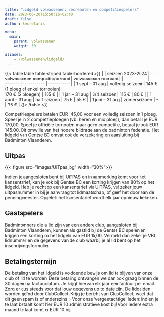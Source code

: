 ```yaml
---
title: "Lidgeld volwassenen: recreanten en competitiespelers"
date: 2023-06-20T15:50:16+02:00
draft: false
author: Secretaris

menu:
  main:
    parent: volwassenen
    weight: 30

aliases:
    - /volwassenen/lidgeld/
---
```




{{< table table table-striped table-bordered >}}
|  | seizoen 2023-2024 | volwassenen competitie/tornooi | volwassenen recreant |
| ----------- | ----------- | ----------- | ----------- |
| 1 sept – 31 aug | volledig seizoen | 145 € (1 ploeg of enkel tornooien) <br> 170 € (2 ploegen) |  105 € |
| 1 jan – 31 aug | 3/4 seizoen | 115 € |  80 € |
| 1 april – 31 aug | half seizoen | 75 € |  55 € |
| 1 juni – 31 aug | zomerseizoen | - |  35 € |
{{< /table >}}

Competitiespelers betalen EUR 145,00 voor een volledig seizoen in 1 ploeg. Speel je in 2 competitieploegen (vb. heren en mix ploeg), dan betaal je EUR 170,00. 
Speel je officiële tornooien maar geen competitie, betaal je ook EUR 145,00. Dit omwille van het hogere bijdrage aan de badminton federatie.
Het lidgeld van Gentse BC omvat ook de verzekering en aansluiting bij Badminton Vlaanderen.



## Uitpas
{{< figure src="images/UiTpas.jpg" width="30%">}}

Indien je aangesloten bent bij UiTPAS en in aanmerking komt voor het kansentarief, kan je ook bij Gentse BC een korting krijgen van 80% op het lidgeld. Heb je recht op een kansentarief via UiTPAS, vul zeker jouw uitpasnummer in bij je aanvraag tot lidmaatschap, of geef het door aan de penningmeester. Opgelet: het kansentarief wordt elk jaar opnieuw bekeken.

## Gastspelers
Badmintonners die al lid zijn van een andere club, aangesloten bij Badminton Vlaanderen, kunnen als gastlid bij de Gentse BC spelen en krijgen een korting op het lidgeld van EUR 15,00. Vermeld dan zeker je VBL lidnummer en de gegevens van de club waarbij je al lid bent op het inschrijvingsformulier.

## Betalingstermijn
De betaling van het lidgeld is voldoende bewijs om lid te blijven van onze club of lid te worden.  Deze betaling ontvangen we dan ook graag binnen de 30 dagen na factuurdatum. Je krijgt hiervan elk jaar een factuur per email. Zorg er dus steeds voor dat jouw gegevens up to date zijn.
De lidgelden worden geïnd door ClubCollect. Krijg je bericht van ClubCollect, weet dat dit geen spam is of anderszins :)
Voor onze ‘vergeetachtige’ leden: indien je te laat betaalt komt hier EUR 10 administratieve kost bij! Voor iedere extra maand te laat komt er EUR 10 bij.